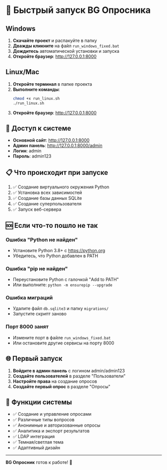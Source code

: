 # 🚀 Быстрый запуск BG Опросника

## Windows

1. **Скачайте проект** и распакуйте в папку
2. **Дважды кликните** на файл `run_windows_fixed.bat`
3. **Дождитесь** автоматической установки и запуска
4. **Откройте браузер**: http://127.0.0.1:8000

## Linux/Mac

1. **Откройте терминал** в папке проекта
2. **Выполните команды**:
   ```bash
   chmod +x run_linux.sh
   ./run_linux.sh
   ```
3. **Откройте браузер**: http://127.0.0.1:8000

## 🔑 Доступ к системе

- **Основной сайт**: http://127.0.0.1:8000
- **Админ панель**: http://127.0.0.1:8000/admin
- **Логин**: admin
- **Пароль**: admin123

## 📋 Что происходит при запуске

1. ✅ Создание виртуального окружения Python
2. ✅ Установка всех зависимостей
3. ✅ Создание базы данных SQLite
4. ✅ Создание суперпользователя
5. ✅ Запуск веб-сервера

## 🆘 Если что-то пошло не так

### Ошибка "Python не найден"
- Установите Python 3.8+ с https://python.org
- Убедитесь, что Python добавлен в PATH

### Ошибка "pip не найден"
- Переустановите Python с галочкой "Add to PATH"
- Или выполните: `python -m ensurepip --upgrade`

### Ошибка миграций
- Удалите файл `db.sqlite3` и папку `migrations/`
- Запустите скрипт заново

### Порт 8000 занят
- Измените порт в файле `run_windows_fixed.bat`
- Или остановите другие сервисы на порту 8000

## 🌐 Первый запуск

1. **Войдите в админ панель** с логином admin/admin123
2. **Создайте пользователей** в разделе "Пользователи"
3. **Настройте права** на создание опросов
4. **Создайте первый опрос** в разделе "Опросы"

## 📱 Функции системы

- ✅ Создание и управление опросами
- ✅ Различные типы вопросов
- ✅ Анонимные и авторизованные опросы
- ✅ Аналитика и экспорт результатов
- ✅ LDAP интеграция
- ✅ Темная/светлая тема
- ✅ Адаптивный дизайн

---

**BG Опросник** готов к работе! 🎉
